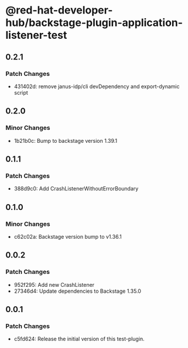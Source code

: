 # @red-hat-developer-hub/backstage-plugin-application-listener-test

## 0.2.1

### Patch Changes

- 431402d: remove janus-idp/cli devDependency and export-dynamic script

## 0.2.0

### Minor Changes

- 1b21b0c: Bump to backstage version 1.39.1

## 0.1.1

### Patch Changes

- 388d9c0: Add CrashListenerWithoutErrorBoundary

## 0.1.0

### Minor Changes

- c62c02a: Backstage version bump to v1.36.1

## 0.0.2

### Patch Changes

- 952f295: Add new CrashListener
- 27346d4: Update dependencies to Backstage 1.35.0

## 0.0.1

### Patch Changes

- c5fd624: Release the initial version of this test-plugin.

